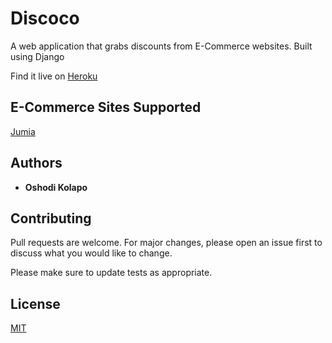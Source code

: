 # Discoco

A web application that grabs discounts from E-Commerce websites. Built using Django

Find it live on [Heroku](https://floating-ridge-31699.herokuapp.com/jumia/)

## E-Commerce Sites Supported
[Jumia](www.jumia.com)

## Authors

* **Oshodi Kolapo**

## Contributing
Pull requests are welcome. For major changes, please open an issue first to discuss what you would like to change.

Please make sure to update tests as appropriate.

## License
[MIT](https://choosealicense.com/licenses/mit/)